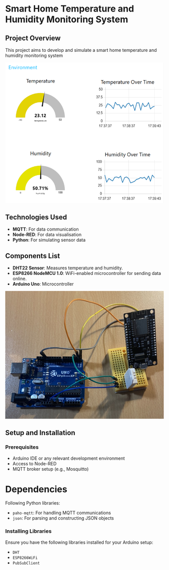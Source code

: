 # Smart Home Temperature and Humidity Monitoring System

## Project Overview
This project aims to develop and simulate a smart home temperature and humidity monitoring system

![Dashboard Screenshot](./images/Dashboard.png)

## Technologies Used
- **MQTT**: For data communication
- **Node-RED**: For data visualisation
- **Python**: For simulating sensor data

## Components List
- **DHT22 Sensor**: Measures temperature and humidity.
- **ESP8266 NodeMCU 1.0**: WiFi-enabled microcontroller for sending data online.
- **Arduino Uno**: Microcontroller

![Components Photo](./images/Hardware.png)

## Setup and Installation
### Prerequisites
- Arduino IDE or any relevant development environment
- Access to Node-RED
- MQTT broker setup (e.g., Mosquitto)

# Dependencies
Following Python libraries:
- `paho-mqtt`: For handling MQTT communications
- `json`: For parsing and constructing JSON objects

### Installing Libraries
Ensure you have the following libraries installed for your Arduino setup:
- `DHT`
- `ESP8266WiFi`
- `PubSubClient`
